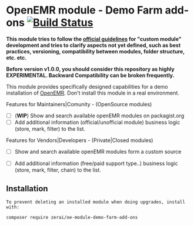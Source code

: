 # OpenEMR module - Demo Farm add-ons  [![Build Status](https://travis-ci.org/zerai/oe-module-demo-farm-add-ons.svg?branch=master)](https://travis-ci.org/zerai/oe-module-demo-farm-add-ons)

**This module tries to follow the [official guidelines](https://www.open-emr.org/wiki/images/6/61/ModuleInstaller-DeveloperGuide.pdf) for "custom module" development and tries to clarify aspects not yet defined, such as best practices, versioning, compatibility between modules, folder structure, etc. etc.**

**Before version v1.0.0, you should consider this repository as highly EXPERIMENTAL.  Backward Compatibility can be broken frequently.**

This module provides specifically designed capabilities for a demo installation of [OpenEMR](https://github.com/openemr/openemr). Don't install this module in a real environment.

Features for Maintainers|Comunity  - (OpenSource modules)
- [ ] (**WIP**) Show and search available openEMR modules on packagist.org
- [ ] Add additional information (official/unofficial module) business logic (store, mark, filter) to the list.

Features for Vendors|Developers - (Private|Closed modules)
- [ ] Show and search available openEMR modules form a custom source 
- [ ] Add additional information (free/paid support type..) business logic (store, mark, filter, chain) to the list.


## Installation

    To prevent deleting an installed module when doing upgrades, install with:

    composer require zerai/oe-module-demo-farm-add-ons
